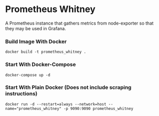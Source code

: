 # Prometheus Whitney

A Prometheus instance that gathers metrics from node-exporter so that they may be used in Grafana.

### Build Image With Docker

`docker build -t prometheus_whitney .`

### Start With Docker-Compose

`docker-compose up -d`

### Start With Plain Docker (Does not include scraping instructions)

`docker run -d --restart=always --network=host --name="prometheus_whitney" -p 9090:9090 prometheus_whitney`

